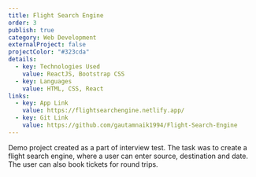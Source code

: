 ```yaml
---
title: Flight Search Engine
order: 3
publish: true
category: Web Development
externalProject: false
projectColor: "#323cda"
details:
  - key: Technologies Used
    value: ReactJS, Bootstrap CSS
  - key: Languages
    value: HTML, CSS, React
links:
  - key: App Link
    value: https://flightsearchengine.netlify.app/
  - key: Git Link
    value: https://github.com/gautamnaik1994/Flight-Search-Engine
---
```

Demo project created as a part of interview test. The task was to create a flight search engine, where a user can enter source, destination and date. The user can also book tickets for round trips.
